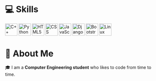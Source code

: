 # 💻 Skills

<div>
  <img src="https://skillicons.dev/icons?i=cpp" height="40" alt="C++ logo" />
  <img src="https://skillicons.dev/icons?i=py" height="40" alt="Python logo" />
  <img src="https://skillicons.dev/icons?i=html" height="40" alt="HTML5 logo" />
  <img src="https://skillicons.dev/icons?i=css" height="40" alt="CSS logo" />
  <img src="https://skillicons.dev/icons?i=js" height="40" alt="JavaScript logo" />
  <img src="https://skillicons.dev/icons?i=django" height="40" alt="Django logo" />
  <img src="https://skillicons.dev/icons?i=bootstrap" height="40" alt="Bootstrap logo" />
  <img src="https://skillicons.dev/icons?i=linux" height="40" alt="Linux logo" />
</div>

# 👤 About Me

🎓 I am a **Computer Engineering student** who likes to code from time to time.  
